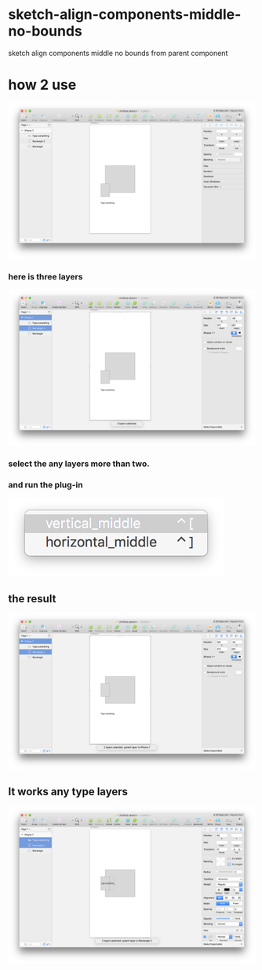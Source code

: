 # sketch-align-components-middle-no-bounds
sketch align components middle no bounds from parent component


# how 2 use

![](https://github.com/zaeval/sketch-align-components-middle-no-bounds/blob/master/1.png?raw=true)

### here is three layers

![](https://github.com/zaeval/sketch-align-components-middle-no-bounds/blob/master/2.png?raw=true)

### select the any layers more than two.

### and run the plug-in

![](https://github.com/zaeval/sketch-align-components-middle-no-bounds/blob/master/3.png?raw=true)

## the result

![](https://github.com/zaeval/sketch-align-components-middle-no-bounds/blob/master/4.png?raw=true)

## It works any type layers

![](https://github.com/zaeval/sketch-align-components-middle-no-bounds/blob/master/5.png?raw=true)

